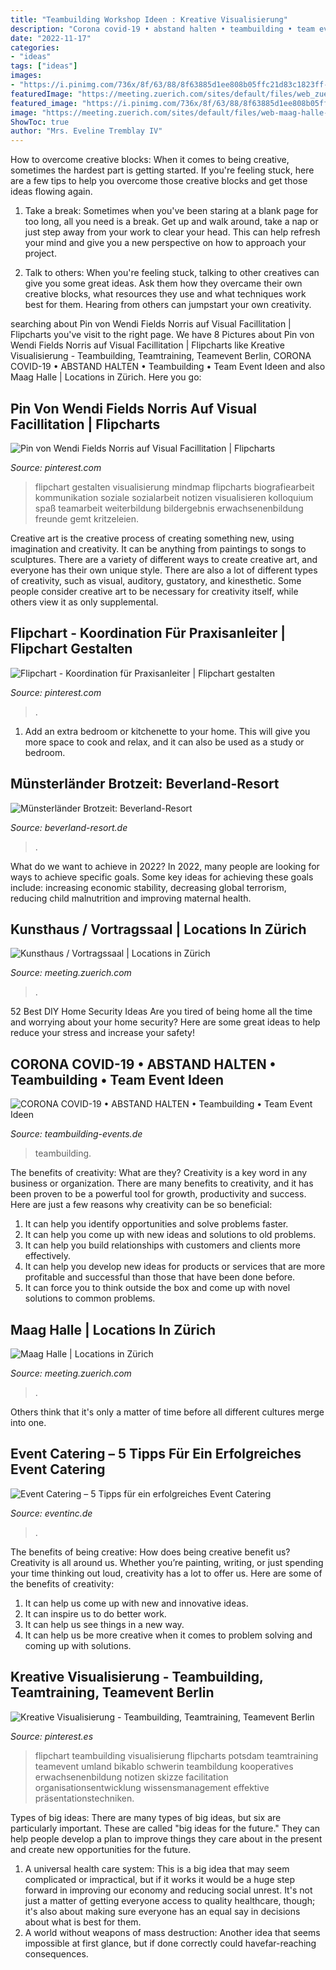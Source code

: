 ```yaml
---
title: "Teambuilding Workshop Ideen : Kreative Visualisierung"
description: "Corona covid-19 • abstand halten • teambuilding • team event ideen"
date: "2022-11-17"
categories:
- "ideas"
tags: ["ideas"]
images:
- "https://i.pinimg.com/736x/8f/63/88/8f63885d1ee808b05ffc21d83c1823ff--potsdam-teambuilding.jpg?b=t"
featuredImage: "https://meeting.zuerich.com/sites/default/files/web_zuerich_kunsthaus_zuerich_1280x960_29342.jpg"
featured_image: "https://i.pinimg.com/736x/8f/63/88/8f63885d1ee808b05ffc21d83c1823ff--potsdam-teambuilding.jpg?b=t"
image: "https://meeting.zuerich.com/sites/default/files/web-maag-halle-zurich.jpg"
ShowToc: true
author: "Mrs. Eveline Tremblay IV"
---
```



How to overcome creative blocks:
When it comes to being creative, sometimes the hardest part is getting started. If you're feeling stuck, here are a few tips to help you overcome those creative blocks and get those ideas flowing again.
1. Take a break: Sometimes when you've been staring at a blank page for too long, all you need is a break. Get up and walk around, take a nap or just step away from your work to clear your head. This can help refresh your mind and give you a new perspective on how to approach your project.

2. Talk to others: When you're feeling stuck, talking to other creatives can give you some great ideas. Ask them how they overcame their own creative blocks, what resources they use and what techniques work best for them. Hearing from others can jumpstart your own creativity.


	

		
searching about Pin von Wendi Fields Norris auf Visual Facillitation | Flipcharts you've visit to the right page. We have 8 Pictures about Pin von Wendi Fields Norris auf Visual Facillitation | Flipcharts like Kreative Visualisierung - Teambuilding, Teamtraining, Teamevent Berlin, CORONA COVID-19 • ABSTAND HALTEN • Teambuilding • Team Event Ideen and also Maag Halle | Locations in Zürich. Here you go:
		
    
## Pin Von Wendi Fields Norris Auf Visual Facillitation | Flipcharts

<img loading=lazy src="https://i.pinimg.com/originals/48/f8/05/48f8057f1834d8443bcad6b537883703.jpg" onerror="this.onerror=null;this.src='https://tse4.mm.bing.net/th?id=OIP.gbTRsEd_WwqNmwFvN0-CugHaKL&amp;pid=15.1';" alt="Pin von Wendi Fields Norris auf Visual Facillitation | Flipcharts">

_Source: pinterest.com_

>flipchart gestalten visualisierung mindmap flipcharts biografiearbeit kommunikation soziale sozialarbeit notizen visualisieren kolloquium spaß teamarbeit weiterbildung bildergebnis erwachsenenbildung freunde gemt kritzeleien. 

	

Creative art is the creative process of creating something new, using imagination and creativity. It can be anything from paintings to songs to sculptures. There are a variety of different ways to create creative art, and everyone has their own unique style. There are also a lot of different types of creativity, such as visual, auditory, gustatory, and kinesthetic. Some people consider creative art to be necessary for creativity itself, while others view it as only supplemental.

    
## Flipchart - Koordination Für Praxisanleiter | Flipchart Gestalten

<img loading=lazy src="https://i.pinimg.com/736x/72/6a/39/726a397e7723e8c9683a31a553d1daa9.jpg" onerror="this.onerror=null;this.src='https://tse2.mm.bing.net/th?id=OIP.0hkxPlT8ahElMjmOV2uUFQHaJ3&amp;pid=15.1';" alt="Flipchart - Koordination für Praxisanleiter | Flipchart gestalten">

_Source: pinterest.com_

>. 

	

1. Add an extra bedroom or kitchenette to your home. This will give you more space to cook and relax, and it can also be used as a study or bedroom. 

    
## Münsterländer Brotzeit: Beverland-Resort

<img loading=lazy src="https://www.beverland-resort.de/fileadmin/media/_beverland/schlemmen900x600/brotzeit_8_900x600.jpg" onerror="this.onerror=null;this.src='https://tse4.mm.bing.net/th?id=OIP.WzClV_El9pvHVBrC0Y0HAQHaE8&amp;pid=15.1';" alt="Münsterländer Brotzeit: Beverland-Resort">

_Source: beverland-resort.de_

>. 

	

What do we want to achieve in 2022?
In 2022, many people are looking for ways to achieve specific goals. Some key ideas for achieving these goals include: increasing economic stability, decreasing global terrorism, reducing child malnutrition and improving maternal health.

    
## Kunsthaus / Vortragssaal | Locations In Zürich

<img loading=lazy src="https://meeting.zuerich.com/sites/default/files/web_zuerich_kunsthaus_zuerich_1280x960_29342.jpg" onerror="this.onerror=null;this.src='https://tse3.mm.bing.net/th?id=OIP.usQmIsWN2_YrguzQE1ADBAHaFj&amp;pid=15.1';" alt="Kunsthaus / Vortragssaal | Locations in Zürich">

_Source: meeting.zuerich.com_

>. 

	

52 Best DIY Home Security Ideas
Are you tired of being home all the time and worrying about your home security? Here are some great ideas to help reduce your stress and increase your safety!

    
## CORONA COVID-19 • ABSTAND HALTEN • Teambuilding • Team Event Ideen

<img loading=lazy src="https://www.teambuilding-events.de/images/teamturm/team_turm_bauen_in_muenster.jpg" onerror="this.onerror=null;this.src='https://tse3.mm.bing.net/th?id=OIP.YPZECF3Wt77bAPvnZrTCkwHaEm&amp;pid=15.1';" alt="CORONA COVID-19 • ABSTAND HALTEN • Teambuilding • Team Event Ideen">

_Source: teambuilding-events.de_

>teambuilding. 

	

The benefits of creativity: What are they?
Creativity is a key word in any business or organization. There are many benefits to creativity, and it has been proven to be a powerful tool for growth, productivity and success. Here are just a few reasons why creativity can be so beneficial: 
1. It can help you identify opportunities and solve problems faster.
2. It can help you come up with new ideas and solutions to old problems.
3. It can help you build relationships with customers and clients more effectively. 
4. It can help you develop new ideas for products or services that are more profitable and successful than those that have been done before. 
5. It can force you to think outside the box and come up with novel solutions to common problems.

    
## Maag Halle | Locations In Zürich

<img loading=lazy src="https://meeting.zuerich.com/sites/default/files/web-maag-halle-zurich.jpg" onerror="this.onerror=null;this.src='https://tse1.mm.bing.net/th?id=OIP.NbMDAtiL0pvyPUV7KqIIaAHaFj&amp;pid=15.1';" alt="Maag Halle | Locations in Zürich">

_Source: meeting.zuerich.com_

>. 

	

Others think that it's only a matter of time before all different cultures merge into one.

    
## Event Catering – 5 Tipps Für Ein Erfolgreiches Event Catering

<img loading=lazy src="https://www.eventinc.de/blog/wp-content/uploads/2017/03/caterer-green-glasses-catering-berlin.jpeg" onerror="this.onerror=null;this.src='https://tse2.mm.bing.net/th?id=OIP.G1Xacgpel13MVdmkVWAVogHaDW&amp;pid=15.1';" alt="Event Catering – 5 Tipps für ein erfolgreiches Event Catering">

_Source: eventinc.de_

>. 

	

The benefits of being creative: How does being creative benefit us?
Creativity is all around us. Whether you’re painting, writing, or just spending your time thinking out loud, creativity has a lot to offer us. Here are some of the benefits of creativity: 
1. It can help us come up with new and innovative ideas.
2. It can inspire us to do better work.
3. It can help us see things in a new way.
4. It can help us be more creative when it comes to problem solving and coming up with solutions.

    
## Kreative Visualisierung - Teambuilding, Teamtraining, Teamevent Berlin

<img loading=lazy src="https://i.pinimg.com/736x/8f/63/88/8f63885d1ee808b05ffc21d83c1823ff--potsdam-teambuilding.jpg?b=t" onerror="this.onerror=null;this.src='https://tse2.mm.bing.net/th?id=OIP.VbL4fbM9sj_ElsuPvcVyIQHaJ4&amp;pid=15.1';" alt="Kreative Visualisierung - Teambuilding, Teamtraining, Teamevent Berlin">

_Source: pinterest.es_

>flipchart teambuilding visualisierung flipcharts potsdam teamtraining teamevent umland bikablo schwerin teambildung kooperatives erwachsenenbildung notizen skizze facilitation organisationsentwicklung wissensmanagement effektive präsentationstechniken. 

	

Types of big ideas:
There are many types of big ideas, but six are particularly important. These are called "big ideas for the future." They can help people develop a plan to improve things they care about in the present and create new opportunities for the future.
1. A universal health care system: This is a big idea that may seem complicated or impractical, but if it works it would be a huge step forward in improving our economy and reducing social unrest. It's not just a matter of getting everyone access to quality healthcare, though; it's also about making sure everyone has an equal say in decisions about what is best for them.
2. A world without weapons of mass destruction: Another idea that seems impossible at first glance, but if done correctly could havefar-reaching consequences.

